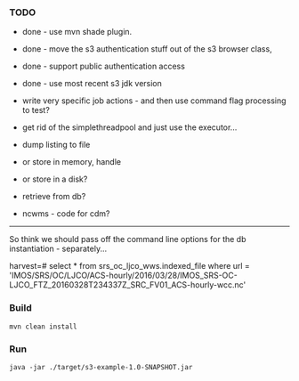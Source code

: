 
### TODO
- done - use mvn shade plugin.
- done - move the s3 authentication stuff out of the s3 browser class,
- done - support public authentication access
- done - use most recent s3 jdk version

- write very specific job actions - and then use command flag processing to test?

- get rid of the simplethreadpool and just use the executor...

- dump listing to file 
- or store in memory, handle 
- or store in a disk?
- retrieve from db?
- ncwms - code for cdm? 

----
So think we should pass off the command line options for the db  instantiation - separately... 





harvest=# select * from srs_oc_ljco_wws.indexed_file where url = 'IMOS/SRS/OC/LJCO/ACS-hourly/2016/03/28/IMOS_SRS-OC-LJCO_FTZ_20160328T234337Z_SRC_FV01_ACS-hourly-wcc.nc'


### Build
```
mvn clean install
```


### Run
```
java -jar ./target/s3-example-1.0-SNAPSHOT.jar
```

